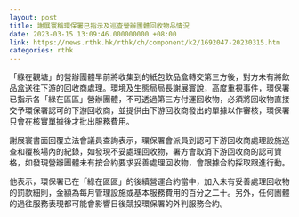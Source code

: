 ```yaml
---
layout: post
title: 謝展寰稱環保署已指示及巡查營辦團體回收物品情況
date: 2023-03-15 13:09:46.000000000 +08:00
link: https://news.rthk.hk/rthk/ch/component/k2/1692047-20230315.htm
categories: rthk
---
```


「綠在觀塘」的營辦團體早前將收集到的紙包飲品盒轉交第三方後，對方未有將飲品盒送往下游的回收商處理。環境及生態局局長謝展寰說，高度重視事件，環保署已指示各「綠在區區」營辦團體，不可透過第三方付運回收物，必須將回收物直接交予環保署認可的下游回收商，並提供由下游回收商發出的單據以作審核，環保署只會在核實單據後才批出服務費用。

謝展寰書面回覆立法會議員查詢表示，環保署會派員到認可下游回收商處理設施巡查和覆核場內的紀錄，如發現不妥處理回收物，署方會取消下游回收商的認可資格，如發現營辦團體未有按合約要求妥善處理回收物，會跟據合約採取跟進行動。

他表示，環保署已在「綠在區區」的後續營運合約當中，加入未有妥善處理回收物的罰款細則，金額為每月管理設施或基本服務費用的百分之二十。另外，任何團體的過往服務表現都可能會影響日後競投環保署的外判服務合約。
